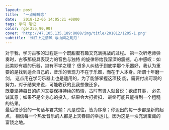 ```yaml
---
layout: post
title:  "一点碎碎念"
date:   2018-12-05 14:05:21 +0800
tags: 学习 笔记
color: rgb(255,90,90)
cover: 'http://47.105.135.189:8088/img/title/201812/1205-1.png'
subtitle: '惟江上之清风 与山间之明月'
---
```



  对于我，学习古筝的过程是一个既甜蜜有趣又充满挑战的过程。
第一次听老师弹奏时，古筝那极具表现力的音色与独特
的旋律带给我深深的震撼，心中感叹：如此美妙有趣的乐器，岂有不学之理？ 
  很多人纠结于到底学那个乐器好，我认为重要的是找到适合自己的，音乐的表现力不在于乐器，而在于人本身。所谓十年磨一剑，
这点用在学习乐器上也是适用的，为了能够掌握这项技
能，需要付出可观的努力，对于结果来说，可能收获的比我想像还多。  
  既要坚持每日的练习又要保持持续的热情，古时有贤人就曾说：欲成其事，
必先诚其意；如果不是全身心的投入，结果会大打折扣，
最终可能只能得到一个粗糙的结果。  
  最后借莎翁的一句话与君共勉：凡是过往，皆为序章；你迈出的每一步都是新的起点，
相信每一个热爱音乐的人都是上天眷顾的幸运儿，因为这是一块充满宝藏的富饶之地。

